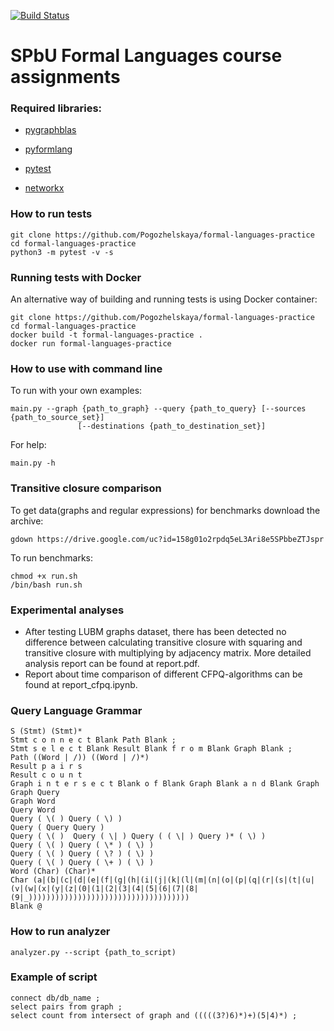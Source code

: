 [![Build Status](https://travis-ci.com/Pogozhelskaya/formal-languages-practice.svg?branch=Task01)](https://travis-ci.com/Pogozhelskaya/formal-languages-practice)
# SPbU Formal Languages course assignments

### Required libraries:
 * [pygraphblas](https://github.com/michelp/pygraphblas)

 * [pyformlang](https://pypi.org/project/pyformlang/)
 
 * [pytest](https://docs.pytest.org/en/stable/getting-started.html#install-pytest)
 
 * [networkx](https://github.com/networkx/networkx)
 
 
### How to run tests
```
git clone https://github.com/Pogozhelskaya/formal-languages-practice
cd formal-languages-practice
python3 -m pytest -v -s
```
### Running tests with Docker
An alternative way of building and running tests is using Docker container:

```
git clone https://github.com/Pogozhelskaya/formal-languages-practice
cd formal-languages-practice
docker build -t formal-languages-practice .
docker run formal-languages-practice  
```
### How to use with command line
To run with your own examples:
````
main.py --graph {path_to_graph} --query {path_to_query} [--sources {path_to_source_set}]
               [--destinations {path_to_destination_set}]
````
For help:
````
main.py -h
````
### Transitive closure comparison
To get data(graphs and regular expressions) for benchmarks download the archive:
````
gdown https://drive.google.com/uc?id=158g01o2rpdq5eL3Ari8e5SPbbeZTJspr
````
To run benchmarks:
`````
chmod +x run.sh
/bin/bash run.sh
`````
### Experimental analyses
* After testing LUBM graphs dataset, there has been detected no difference between calculating transitive closure with squaring and transitive closure with multiplying by adjacency matrix. More detailed analysis report can be found at report.pdf. 
* Report about time comparison of different CFPQ-algorithms can be found at report_cfpq.ipynb.

### Query Language Grammar
```
S (Stmt) (Stmt)*
Stmt c o n n e c t Blank Path Blank ;
Stmt s e l e c t Blank Result Blank f r o m Blank Graph Blank ;
Path ((Word | /)) ((Word | /)*)
Result p a i r s
Result c o u n t
Graph i n t e r s e c t Blank o f Blank Graph Blank a n d Blank Graph
Graph Query
Graph Word
Query Word
Query ( \( ) Query ( \) )
Query ( Query Query )
Query ( \( )  Query ( \| ) Query ( ( \| ) Query )* ( \) )
Query ( \( ) Query ( \* ) ( \) )
Query ( \( ) Query ( \? ) ( \) )
Query ( \( ) Query ( \+ ) ( \) )
Word (Char) (Char)*
Char (a|(b|(c|(d|(e|(f|(g|(h|(i|(j|(k|(l|(m|(n|(o|(p|(q|(r|(s|(t|(u|(v|(w|(x|(y|(z|(0|(1|(2|(3|(4|(5|(6|(7|(8|(9|_))))))))))))))))))))))))))))))))))))
Blank @
```

### How to run analyzer
```
analyzer.py --script {path_to_script)
```

### Example of script

```
connect db/db_name ;
select pairs from graph ;
select count from intersect of graph and (((((3?)6)*)+)(5|4)*) ;
```

